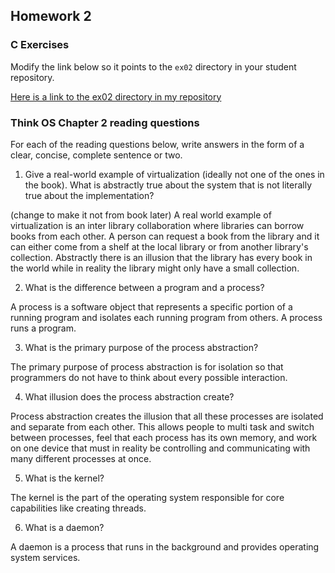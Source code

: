 ## Homework 2

### C Exercises

Modify the link below so it points to the `ex02` directory in your
student repository.

[Here is a link to the ex02 directory in my repository](https://github.com/YOUR_GITHUB_USERNAME_HERE/ExercisesInC/tree/master/exercises/ex02)

### Think OS Chapter 2 reading questions

For each of the reading questions below, write answers in the form of
a clear, concise, complete sentence or two.

1. Give a real-world example of virtualization (ideally not one of
the ones in the book).  What is abstractly true about the system that
is not literally true about the implementation?

(change to make it not from book later) A real world example of virtualization is an inter library collaboration where libraries
can borrow books from each other. A person can request a book from the library and it can either come from a shelf at the local
library or from another library's collection. Abstractly there is an illusion that the library has every book in the world while
in reality the library might only have a small collection.

2. What is the difference between a program and a process?

A process is a software object that represents a specific portion of a running program and isolates each running program from others.
A process runs a program.

3. What is the primary purpose of the process abstraction?

The primary purpose of process abstraction is for isolation so that programmers do not have to think about every possible interaction.

4. What illusion does the process abstraction create?

Process abstraction creates the illusion that all these processes are isolated and separate from each other. This allows people to
multi task and switch between processes, feel that each process has its own memory, and work on one device that must in reality
be controlling and communicating with many different processes at once.

5. What is the kernel?

The kernel is the part of the operating system responsible for core capabilities like creating threads.

6. What is a daemon?

A daemon is a process that runs in the background and provides operating system services.
